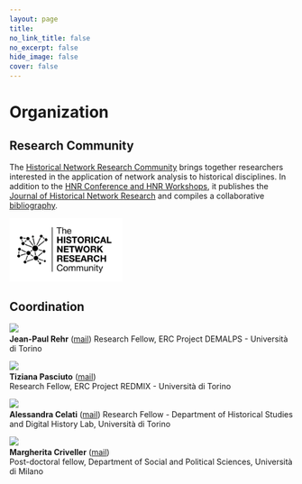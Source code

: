 ```yaml
---
layout: page
title: 
no_link_title: false 
no_excerpt: false 
hide_image: false
cover: false
---
```


# Organization

## Research Community
The [Historical Network Research Community](https://historicalnetworkresearch.org/) brings together researchers interested in the application of network analysis to historical disciplines. In addition to the [HNR Conference and HNR Workshops](https://historicalnetworkresearch.org/hnr-events/), it publishes the [Journal of Historical Network Research](https://jhnr.uni.lu/index.php/jhnr/index) and compiles a collaborative [bibliography](https://historicalnetworkresearch.org/bibliography/).

<a href="https://historicalnetworkresearch.org/"><img src="https://raw.githubusercontent.com/historicalnetworkresearch/riodejaneiro/master/img/hnr_logo_vector.png" style="width:200px"></a>


## Coordination


<a href="https://www.inf.ufrgs.br/~bazzan/"><img src="https://raw.githubusercontent.com/historicalnetworkresearch/turin/img/jean-paul_rehr.jpg" style="width:100px"></a>  
**Jean-Paul Rehr**  ([mail](mailto:jeanpaulbernard.rehr@unito.it)) 
Research Fellow, ERC Project DEMALPS - Università di Torino

<a href="https://www.c2dh.uni.lu/people/demival-vasques"><img src="https://raw.githubusercontent.com/historicalnetworkresearch/turin/img/tiziana_pasciuto.jpg" style="width:100px"></a>  
**Tiziana Pasciuto** ([mail](mailto:tiziana.pasciuto@unito.it))  
Research Fellow, ERC Project REDMIX - Università di Torino

<a href="https://orcid.org/0000-0002-8632-7105"><img src="https://raw.githubusercontent.com/historicalnetworkresearch/turin/img/alessandra_celati.jpg" style="width:100px"></a>  
**Alessandra Celati**  ([mail](mailto:alessandra.celati@unito.it)) 
Research Fellow - Department of Historical Studies and Digital History Lab, Università di Torino

<a href="https://uff.academia.edu/RenatoDaSilva"><img src="https://raw.githubusercontent.com/historicalnetworkresearch/turin/img/margherita_criveller.jpg" style="width:100px"></a>  
**Margherita Criveller** ([mail](mailto:margherita.criveller@unimi.it))   
Post-doctoral fellow, Department of Social and Political Sciences, Università di Milano
